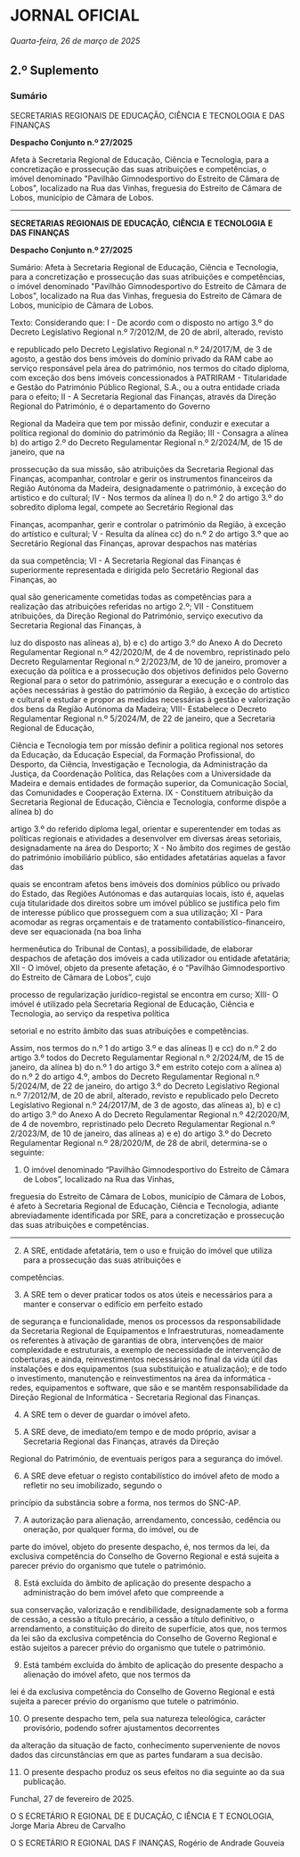 # JORNAL OFICIAL

###### Quarta-feira, 26 de março de 2025

## **2.º Suplemento**

### **Sumário**

SECRETARIAS REGIONAIS DE EDUCAÇÃO, CIÊNCIA E TECNOLOGIA
E DAS FINANÇAS

**Despacho Conjunto n.º 27/2025**

Afeta à Secretaria Regional de Educação, Ciência e Tecnologia, para a concretização
e prossecução das suas atribuições e competências, o imóvel denominado "Pavilhão
Gimnodesportivo do Estreito de Câmara de Lobos", localizado na Rua das Vinhas,
freguesia do Estreito de Câmara de Lobos, município de Câmara de Lobos.




---

**SECRETARIAS** **REGIONAIS** **DE** **EDUCAÇÃO,** **CIÊNCIA** **E** **TECNOLOGIA** **E** **DAS** **FINANÇAS**


**Despacho Conjunto n.º 27/2025**


Sumário:
Afeta à Secretaria Regional de Educação, Ciência e Tecnologia, para a concretização e prossecução das suas atribuições e competências,
o imóvel denominado "Pavilhão Gimnodesportivo do Estreito de Câmara de Lobos", localizado na Rua das Vinhas, freguesia do Estreito
de Câmara de Lobos, município de Câmara de Lobos.

Texto:
Considerando que:
I - De acordo com o disposto no artigo 3.º do Decreto Legislativo Regional n.º 7/2012/M, de 20 de abril, alterado, revisto

e republicado pelo Decreto Legislativo Regional n.º 24/2017/M, de 3 de agosto, a gestão dos bens imóveis do
domínio privado da RAM cabe ao serviço responsável pela área do património, nos termos do citado diploma, com
exceção dos bens imóveis concessionados à PATRIRAM - Titularidade e Gestão do Património Público Regional,
S.A., ou a outra entidade criada para o efeito;
II - A Secretaria Regional das Finanças, através da Direção Regional do Património, é o departamento do Governo

Regional da Madeira que tem por missão definir, conduzir e executar a política regional do domínio do património da
Região;
III - Consagra a alínea b) do artigo 2.º do Decreto Regulamentar Regional n.º 2/2024/M, de 15 de janeiro, que na

prossecução da sua missão, são atribuições da Secretaria Regional das Finanças, acompanhar, controlar e gerir os
instrumentos financeiros da Região Autónoma da Madeira, designadamente o património, à exceção do artístico e do
cultural;
IV - Nos termos da alínea l) do n.º 2 do artigo 3.º do sobredito diploma legal, compete ao Secretário Regional das

Finanças, acompanhar, gerir e controlar o património da Região, à exceção do artístico e cultural;
V - Resulta da alínea cc) do n.º 2 do artigo 3.º que ao Secretário Regional das Finanças, aprovar despachos nas matérias

da sua competência;
VI - A Secretaria Regional das Finanças é superiormente representada e dirigida pelo Secretário Regional das Finanças, ao

qual são genericamente cometidas todas as competências para a realização das atribuições referidas no artigo 2.º;
VII - Constituem atribuições, da Direção Regional do Património, serviço executivo da Secretaria Regional das Finanças, à

luz do disposto nas alíneas a), b) e c) do artigo 3.º do Anexo A do Decreto Regulamentar Regional n.º 42/2020/M, de
4 de novembro, repristinado pelo Decreto Regulamentar Regional n.º 2/2023/M, de 10 de janeiro, promover a
execução da política e a prossecução dos objetivos definidos pelo Governo Regional para o setor do património,
assegurar a execução e o controlo das ações necessárias à gestão do património da Região, à exceção do artístico e
cultural e estudar e propor as medidas necessárias à gestão e valorização dos bens da Região Autónoma da Madeira;
VIII- Estabelece o Decreto Regulamentar Regional n.º 5/2024/M, de 22 de janeiro, que a Secretaria Regional de Educação,

Ciência e Tecnologia tem por missão definir a politica regional nos setores da Educação, da Educação Especial, da
Formação Profissional, do Desporto, da Ciência, Investigação e Tecnologia, da Administração da Justiça, da
Coordenação Política, das Relações com a Universidade da Madeira e demais entidades de formação superior, da
Comunicação Social, das Comunidades e Cooperação Externa.
IX - Constituem atribuição da Secretaria Regional de Educação, Ciência e Tecnologia, conforme dispõe a alínea b) do

artigo 3.º do referido diploma legal, orientar e superentender em todas as políticas regionais e atividades a
desenvolver em diversas áreas setoriais, designadamente na área do Desporto;
X - No âmbito dos regimes de gestão do património imobiliário público, são entidades afetatárias aquelas a favor das

quais se encontram afetos bens imóveis dos domínios público ou privado do Estado, das Regiões Autónomas e das
autarquias locais, isto é, aquelas cuja titularidade dos direitos sobre um imóvel público se justifica pelo fim de
interesse público que prosseguem com a sua utilização;
XI - Para acomodar as regras orçamentais e de tratamento contabilístico-financeiro, deve ser equacionada (na boa linha

hermenêutica do Tribunal de Contas), a possibilidade, de elaborar despachos de afetação dos imóveis a cada
utilizador ou entidade afetatária;
XII - O imóvel, objeto da presente afetação, é o “Pavilhão Gimnodesportivo do Estreito de Câmara de Lobos”, cujo

processo de regularização jurídico-registal se encontra em curso;
XIII- O imóvel é utilizado pela Secretaria Regional de Educação, Ciência e Tecnologia, ao serviço da respetiva política

setorial e no estrito âmbito das suas atribuições e competências.

Assim, nos termos do n.º 1 do artigo 3.º e das alíneas l) e cc) do n.º 2 do artigo 3.º todos do Decreto Regulamentar
Regional n.º 2/2024/M, de 15 de janeiro, da alínea b) do n.º 1 do artigo 3.º em estrito cotejo com a alínea a) do n.º 2 do artigo
4.º, ambos do Decreto Regulamentar Regional n.º 5/2024/M, de 22 de janeiro, do artigo 3.º do Decreto Legislativo Regional
n.º 7/2012/M, de 20 de abril, alterado, revisto e republicado pelo Decreto Legislativo Regional n.º 24/2017/M, de 3 de agosto,
das alíneas a), b) e c) do artigo 3.º do Anexo A do Decreto Regulamentar Regional n.º 42/2020/M, de 4 de novembro,
repristinado pelo Decreto Regulamentar Regional n.º 2/2023/M, de 10 de janeiro, das alíneas a) e e) do artigo 3.º do Decreto
Regulamentar Regional n.º 28/2020/M, de 28 de abril, determina-se o seguinte:


1. O imóvel denominado “Pavilhão Gimnodesportivo do Estreito de Câmara de Lobos”, localizado na Rua das Vinhas,

freguesia do Estreito de Câmara de Lobos, município de Câmara de Lobos, é afeto à Secretaria Regional de
Educação, Ciência e Tecnologia, adiante abreviadamente identificada por SRE, para a concretização e prossecução
das suas atribuições e competências.




---

2. A SRE, entidade afetatária, tem o uso e fruição do imóvel que utiliza para a prossecução das suas atribuições e

competências.

3. A SRE tem o dever praticar todos os atos úteis e necessários para a manter e conservar o edifício em perfeito estado

de segurança e funcionalidade, menos os processos da responsabilidade da Secretaria Regional de Equipamentos e
Infraestruturas, nomeadamente os referentes à ativação de garantias de obra, intervenções de maior complexidade e
estruturais, a exemplo de necessidade de intervenção de coberturas, e ainda, reinvestimentos necessários no final da
vida útil das instalações e dos equipamentos (sua substituição e atualização); e de todo o investimento, manutenção e
reinvestimentos na área da informática - redes, equipamentos e software, que são e se mantêm responsabilidade da
Direção Regional de Informática - Secretaria Regional das Finanças.

4. A SRE tem o dever de guardar o imóvel afeto.

5. A SRE deve, de imediato/em tempo e de modo próprio, avisar a Secretaria Regional das Finanças, através da Direção

Regional do Património, de eventuais perigos para a segurança do imóvel.

6. A SRE deve efetuar o registo contabilístico do imóvel afeto de modo a refletir no seu imobilizado, segundo o

princípio da substância sobre a forma, nos termos do SNC-AP.

7. A autorização para alienação, arrendamento, concessão, cedência ou oneração, por qualquer forma, do imóvel, ou de

parte do imóvel, objeto do presente despacho, é, nos termos da lei, da exclusiva competência do Conselho de Governo
Regional e está sujeita a parecer prévio do organismo que tutele o património.

8. Está excluída do âmbito de aplicação do presente despacho a administração do bem imóvel afeto que compreende a

sua conservação, valorização e rendibilidade, designadamente sob a forma de cessão, a cessão a título precário, a
cessão a título definitivo, o arrendamento, a constituição do direito de superfície, atos que, nos termos da lei são da
exclusiva competência do Conselho de Governo Regional e estão sujeitos a parecer prévio do organismo que tutele o
património.

9. Está também excluída do âmbito de aplicação do presente despacho a alienação do imóvel afeto, que nos termos da

lei é da exclusiva competência do Conselho de Governo Regional e está sujeita a parecer prévio do organismo que
tutele o património.

10. O presente despacho tem, pela sua natureza teleológica, carácter provisório, podendo sofrer ajustamentos decorrentes

da alteração da situação de facto, conhecimento superveniente de novos dados das circunstâncias em que as partes
fundaram a sua decisão.

11. O presente despacho produz os seus efeitos no dia seguinte ao da sua publicação.

Funchal, 27 de fevereiro de 2025.

O S ECRETÁRIO R EGIONAL DE E DUCAÇÃO, C IÊNCIA E T ECNOLOGIA, Jorge Maria Abreu de Carvalho

O S ECRETÁRIO R EGIONAL DAS F INANÇAS, Rogério de Andrade Gouveia

